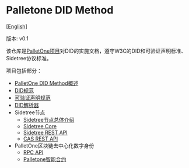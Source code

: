 # Palletone DID Method

[[English](https://github.com/palletone/palletone-DID/blob/master/README_en.md)]

版本: v0.1

该仓库是[PalletOne项目](http://pallet.one/)对DID的实施文档，遵守W3C的DID和可验证声明标准、Sidetree协议标准。

项目包括部分：

- [PalletOne DID Method概述](https://github.com/palletone/palletone-DID/blob/master/docs/overview/palletone-did-method-overview-zh-CN.md)
- [DID规范](https://github.com/palletone/palletone-DID/blob/master/docs/overview/palletone-did-syntaxes-zh-CN.md)
- [可验证声明规范](https://github.com/palletone/palletone-DID/blob/master/docs/overview/palletone-proof-claim-zh-CN.md)
- [DID解析器](https://github.com/palletone/palletone-DID/blob/master/docs/did-resolution/palletone-did-resolver-zh-CN.md)
- Sidetree节点
    - [Sidetree节点总体介绍](https://github.com/palletone/palletone-DID/blob/master/docs/sidetree-node/palletone-sidetree-overview-zh-CN.md)
    - [Sidetree Core](https://github.com/palletone/palletone-DID/blob/master/docs/sidetree-node/palletone-sidetree-core-zh-CN.md)
    - [Sidetree REST API](https://github.com/palletone/palletone-DID/blob/master/docs/sidetree-node/palletone-sidetree-rest-api-zh-CN.md)
    - [CAS REST API](https://github.com/palletone/palletone-DID/blob/master/docs/did-resolution/palletone-sidetree-cas-rest-api-zh-CN.md)
- PalletOne区块链去中心化数字身份
   - [RPC API](https://github.com/palletone/palletone-DID/blob/master/docs/blockchain/palletone-did-rpc-api-zh-CN.md)
   - [Palletone智能合约](https://github.com/palletone/palletone-DID/blob/master/docs/did-resolution/palletone-did-contract-zh-CN.md)


